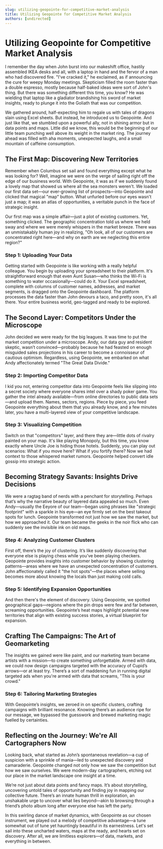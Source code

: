 ```yaml
---
slug: utilizing-geopointe-for-competitive-market-analysis
title: Utilizing Geopointe for Competitive Market Analysis
authors: [undirected]
---
```



# Utilizing Geopointe for Competitive Market Analysis

I remember the day when John burst into our makeshift office, hastily assembled IKEA desks and all, with a laptop in hand and the fervor of a man who had discovered fire. "I've cracked it," he exclaimed, as if announcing the cure for weepy Monday meetings. Skepticism filled the room faster than a double espresso, mostly because half-baked ideas were sort of John's thing. But there was something different this time, you know? He was wielding that laptop like a gladiator brandishing his sword of market insights, ready to plunge it into the Goliath that was our competition.

We gathered around, half-expecting him to regale us with tales of dragons slain using Excel sheets. But instead, he introduced us to Geopointe. And just like that, we stumbled upon a powerful ally, not in shining armor but in data points and maps. Little did we know, this would be the beginning of our little team punching well above its weight in the market ring. The journey ahead was filled with aha moments, unexpected laughs, and a small mountain of caffeine consumption.

## The First Map: Discovering New Territories

Remember when Columbus set sail and found everything except what he was looking for? Well, imagine we were on the verge of sailing right off the edge of our business world. With Geopointe, it was as if we suddenly found a lovely map that showed us where all the sea monsters weren't. We loaded our first data set—our ever-growing list of prospects—into Geopointe and clicked that magical "map" button. What unfurled before our eyes wasn't just a map; it was an atlas of opportunities, a veritable punch in the face of strategic insight.

Our first map was a simple affair—just a plot of existing customers. Yet, something clicked. The geographic concentration told us where we held sway and where we were merely whispers in the market breeze. There was an unmistakably human joy in realizing, "Oh look, all of our customers are concentrated right here—and why on earth are we neglecting this entire region?"

### Step 1: Uploading Your Data

Getting started with Geopointe is like working with a really helpful colleague. You begin by uploading your spreadsheet to their platform. It's straightforward enough that even Aunt Susan—who thinks the Wi-Fi is something to water occasionally—could do it. Your Excel spreadsheet, complete with columns of customer names, addresses, and market segments, is dragged onto the Geopointe dashboard. The platform processes the data faster than John devours a taco, and pretty soon, it's all there. Your entire business world, geo-tagged and ready to be explored.

## The Second Layer: Competitors Under the Microscope

John decided we were ready for the big leagues. It was time to put the market competition under a microscope. Andy, our data guy and resident skeptic, wasn’t convinced—probably because he had feasted on enough misguided sales projections in his career to become a connoisseur of cautious optimism. Regardless, using Geopointe, we embarked on what Andy affectionately termed "The Great Data Divide."

### Step 2: Importing Competitor Data

I kid you not, entering competitor data into Geopointe feels like slipping into a secret society where everyone shares intel over a shady poker game. You gather the intel already available—from online directories to public data sets—and upload them. Names, sectors, regions. Piece by piece, you feed Geopointe everything about them that you already know, and a few minutes later, you have a multi-layered view of your competitive landscape.

### Step 3: Visualizing Competition

Switch on that "competitors" layer, and there they are—little dots of rivalry painted on your map. It's like playing Monopoly, but this time, you know exactly where Uncle Joe is hiding those hotels. Suddenly, you can play out scenarios: What if you move here? What if you fortify there? Now we had context to those whispered market rumors. Geopointe helped convert idle gossip into strategic action.

## Becoming Strategy Savants: Insights Drive Decisions

We were a ragtag band of nerds with a penchant for storytelling. Perhaps that’s why the narrative beauty of layered data appealed so much. Even Andy—usually the Eeyore of our team—began using phrases like "strategic footprint" with a sparkle in his eye—an eye firmly set on the best takeout spots for lunch. Geopointe transformed not just how we saw the market, but how we approached it. Our team became the geeks in the noir flick who can suddenly see the invisible ink on old maps.

### Step 4: Analyzing Customer Clusters

First off, there’s the joy of clustering. It’s like suddenly discovering that everyone else is playing chess while you’ve been playing checkers. Geopointe provides insights into customer behavior by showing clustering patterns—areas where we have an unexpected concentration of customers. John affectionately called it "the hot spots"—the places where selling becomes more about knowing the locals than just making cold calls.

### Step 5: Identifying Expansion Opportunities

And then there's the element of discovery. Using Geopointe, we spotted geographical gaps—regions where the pin drops were few and far between, screaming opportunities. Geopointe’s heat maps highlight potential new territories that align with existing success stories, a virtual blueprint for expansion.

## Crafting The Campaigns: The Art of Geomarketing

The insights we gained were like paint, and our marketing team became artists with a mission—to create something unforgettable. Armed with data, we could now design campaigns targeted with the accuracy of Cupid’s arrows—or at least try. There’s a sort of maddening fun in running digital targeted ads when you're armed with data that screams, "This is your crowd."

### Step 6: Tailoring Marketing Strategies

With Geopointe’s insights, we zeroed in on specific clusters, crafting campaigns with brilliant resonance. Knowing there’s an audience ripe for our message, we bypassed the guesswork and brewed marketing magic fuelled by certainties.

## Reflecting on the Journey: We're All Cartographers Now

Looking back, what started as John’s spontaneous revelation—a cup of suspicion with a sprinkle of mania—led to unexpected discovery and camaraderie. Geopointe changed not only how we saw the competition but how we saw ourselves. We were modern-day cartographers, etching out our place in the market landscape one insight at a time. 

We’re not just about data points and fancy maps. It’s about storytelling, uncovering untold tales of opportunity and finding joy in mapping our collective future. There’s an innate human thrill in exploration, an unshakable urge to uncover what lies beyond—akin to browsing through a friend’s photo album long after everyone else has left the party.

In this swirling dance of market dynamics, with Geopointe as our chosen instrument, we played out a melody of competitive advantage—a tune somewhat out of tune yet hauntingly beautiful in its earnestness. Let's set sail into these uncharted waters, maps at the ready, and hearts set on discovery. After all, we are limitless explorers—of data, markets, and everything in between.